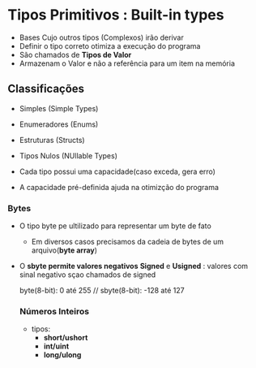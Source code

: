 # Tipos Primitivos : Built-in types
- Bases Cujo outros tipos (Complexos) irão derivar
- Definir o tipo correto otimiza a execução do programa
- São chamados de **Tipos de Valor**
- Armazenam o Valor e não a referência para um item na memória

## Classificações
- Simples (Simple Types)
- Enumeradores (Enums)
- Estruturas (Structs)
- Tipos Nulos (NUllable Types)

- Cada tipo possui uma capacidade(caso exceda, gera erro)
- A capacidade pré-definida ajuda na otimizção do programa

### Bytes
- O tipo byte pe ultilizado para representar um byte de fato
  - Em diversos casos precisamos da cadeia de bytes de um arquivo(**byte array**)
- O **sbyte permite valores negativos**
**Signed** e **Usigned** : valores com sinal negativo sçao chamados de signed
  
  byte(8-bit): 0 até 255 // sbyte(8-bit): -128 até 127

  ### Números Inteiros
  - tipos:
    - **short/ushort**
    - **int/uint**
    - **long/ulong**
  
